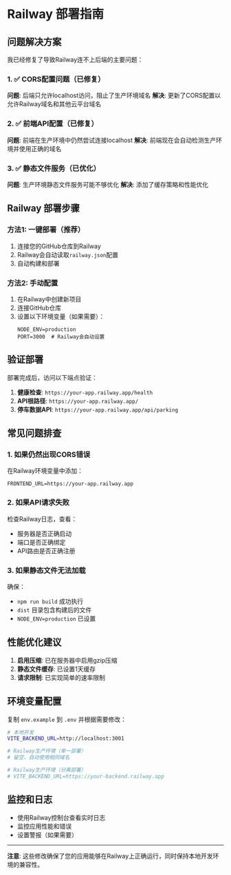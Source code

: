 # Railway 部署指南

## 问题解决方案

我已经修复了导致Railway连不上后端的主要问题：

### 1. ✅ CORS配置问题（已修复）
**问题**: 后端只允许localhost访问，阻止了生产环境域名
**解决**: 更新了CORS配置以允许Railway域名和其他云平台域名

### 2. ✅ 前端API配置（已修复）
**问题**: 前端在生产环境中仍然尝试连接localhost
**解决**: 前端现在会自动检测生产环境并使用正确的域名

### 3. ✅ 静态文件服务（已优化）
**问题**: 生产环境静态文件服务可能不够优化
**解决**: 添加了缓存策略和性能优化

## Railway 部署步骤

### 方法1: 一键部署（推荐）
1. 连接您的GitHub仓库到Railway
2. Railway会自动读取`railway.json`配置
3. 自动构建和部署

### 方法2: 手动配置
1. 在Railway中创建新项目
2. 连接GitHub仓库
3. 设置以下环境变量（如果需要）：
   ```
   NODE_ENV=production
   PORT=3000  # Railway会自动设置
   ```

## 验证部署

部署完成后，访问以下端点验证：

1. **健康检查**: `https://your-app.railway.app/health`
2. **API根路径**: `https://your-app.railway.app/`
3. **停车数据API**: `https://your-app.railway.app/api/parking`

## 常见问题排查

### 1. 如果仍然出现CORS错误
在Railway环境变量中添加：
```
FRONTEND_URL=https://your-app.railway.app
```

### 2. 如果API请求失败
检查Railway日志，查看：
- 服务器是否正确启动
- 端口是否正确绑定
- API路由是否正确注册

### 3. 如果静态文件无法加载
确保：
- `npm run build` 成功执行
- `dist` 目录包含构建后的文件
- `NODE_ENV=production` 已设置

## 性能优化建议

1. **启用压缩**: 已在服务器中启用gzip压缩
2. **静态文件缓存**: 已设置1天缓存
3. **请求限制**: 已实现简单的速率限制

## 环境变量配置

复制 `env.example` 到 `.env` 并根据需要修改：

```bash
# 本地开发
VITE_BACKEND_URL=http://localhost:3001

# Railway生产环境（单一部署）
# 留空，自动使用相同域名

# Railway生产环境（分离部署）
# VITE_BACKEND_URL=https://your-backend.railway.app
```

## 监控和日志

- 使用Railway控制台查看实时日志
- 监控应用性能和错误
- 设置警报（如果需要）

---

**注意**: 这些修改确保了您的应用能够在Railway上正确运行，同时保持本地开发环境的兼容性。
